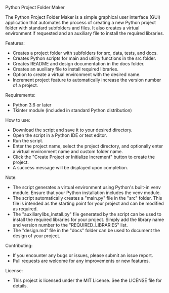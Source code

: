 Python Project Folder Maker

The Python Project Folder Maker is a simple graphical user interface (GUI) application that automates the process of creating a new Python project folder with standard subfolders and files. It also creates a virtual environment if requested and an auxiliary file to install the required libraries.

Features:

- Creates a project folder with subfolders for src, data, tests, and docs.
- Creates Python scripts for main and utility functions in the src folder.
- Creates README and design documentation in the docs folder.
- Creates an auxiliary file to install required libraries.
- Option to create a virtual environment with the desired name.
- Increment project feature to automatically increase the version number of a project.

Requirements:

- Python 3.6 or later
- Tkinter module (included in standard Python distribution)

How to use:

- Download the script and save it to your desired directory.
- Open the script in a Python IDE or text editor.
- Run the script.
- Enter the project name, select the project directory, and optionally enter a virtual environment name and custom folder name.
- Click the "Create Project or Initialize Increment" button to create the project.
- A success message will be displayed upon completion.

Note:

- The script generates a virtual environment using Python's built-in venv module. Ensure that your Python installation includes the venv module.
- The script automatically creates a "main.py" file in the "src" folder. This file is intended as the starting point for your project and can be modified as required.
- The "auxiliarylibs_install.py" file generated by the script can be used to install the required libraries for your project. Simply add the library name and version number to the "REQUIRED_LIBRARIES" list.
- The "design.md" file in the "docs" folder can be used to document the design of your project.

Contributing:

- If you encounter any bugs or issues, please submit an issue report.
- Pull requests are welcome for any improvements or new features.

License:

- This project is licensed under the MIT License. See the LICENSE file for details.
